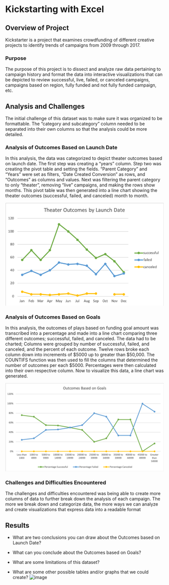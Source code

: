 # Kickstarting with Excel

## Overview of Project
Kickstarter is a project that examines crowdfunding of different creative projects to identify trends of campaigns from 2009 through 2017. 

### Purpose
The purpose of this project is to dissect and analyze raw data pertaining to campaign history and format the data into interactive visualizations that can be depicted to review successful, live, failed, or canceled campaigns, campaigns based on region, fully funded and not fully funded campaign, etc.

## Analysis and Challenges
The initial challenge of this dataset was to make sure it was organized to be formattable. The “category and subcategory” column needed to be separated into their own columns so that the analysis could be more detailed. 

### Analysis of Outcomes Based on Launch Date
In this analysis, the data was categorized to depict theater outcomes based on launch date. The first step was creating a “years” column. Step two was creating the pivot table and setting the fields. “Parent Category” and “Years” were set as filters, “Date Created Conversion” as rows, and “Outcomes” as columns and values. Next was filtering the parent category to only “theater”, removing “live” campaigns, and making the rows show months. This pivot table was then generated into a line chart showing the theater outcomes (successful, failed, and canceled) month to month.

![Resources/Theater_Outcome_vs_Launch](/Resources/Theater_Outcome_vs_Launch.png)

### Analysis of Outcomes Based on Goals
In this analysis, the outcomes of plays based on funding goal amount was transcribed into a percentage and made into a line chart comparing three different outcomes; successful, failed, and canceled. The data had to be charted; Columns were grouped by number of successful, failed, and canceled, and the percent of each outcome. Twelve rows broke each column down into increments of $5000 up to greater than $50,000. The COUNTIFS function was then used to fill the columns that determined the number of outcomes per each $5000. Percentages were then calculated into their own respective column. Now to visualize this data, a line chart was generated.

![Resources/Outcomes_vs_Goals](/Resources/Outcomes_vs_Goals.png)

### Challenges and Difficulties Encountered
The challenges and difficulties encountered was being able to create more columns of data to further break down the analysis of each campaign. The more we break down and categorize data, the more ways we can analyze and create visualizations that express data into a readable format

## Results

- What are two conclusions you can draw about the Outcomes based on Launch Date?

- What can you conclude about the Outcomes based on Goals?

- What are some limitations of this dataset?

- What are some other possible tables and/or graphs that we could create?
![image](https://user-images.githubusercontent.com/91674541/137666428-f57bd20a-d93e-41bd-8dd1-0f27157f113c.png)
